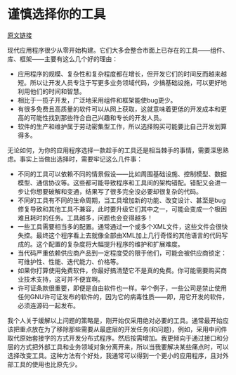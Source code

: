 # 谨慎选择你的工具
[原文链接](https://97-things-every-x-should-know.gitbooks.io/97-things-every-programmer-should-know/content/en/thing_10/)

现代应用程序很少从零开始构建。它们大多会整合市面上已存在的工具——组件、库、框架——主要有这么几个好的理由：
- 应用程序的规模、复杂性和复杂程度都在增长，但开发它们的时间反而越来越短。所以让开发人员专注于写更多业务领域代码，少搞基础设施，可以更好地利用他们的时间和智慧。
- 相比于一揽子开发，广泛地采用组件和框架能使bug更少。
- 有很多免费且高质量的软件可以从网上获取，这就意味着更低的开发成本和更高的可能性找到那些符合自己兴趣和专长的开发人员。
- 软件的生产和维护属于劳动密集型工作，所以选择购买可能要比自己开发划算得多。

无论如何，为你的应用程序选择一款趁手的工具还是相当棘手的事情，需要深思熟虑。事实上当做出选择时，需要牢记这么几件事：
- 不同的工具可以依赖不同的情景假设——比如周围基础设施、控制模型、数据模型、通信协议等。这些都可能导致程序和工具间的架构错配。错配又会进一步让你想要破解和变通，结果写了很多完全没必要却很复杂的代码。
- 不同的工具有不同的生命周期，当工具增加新的功能、改变设计、甚至是bug修复导致和其他工具不兼容，此时要升级它们其中之一，可能会变成一个极困难且耗时的任务。工具越多，问题也会变得越多！
- 一些工具需要相当多的配置。通常通过一个或多个XML文件，这些文件会很快失控。最终这个程序看上去就像全部由XML加上几行奇怪的其他语言的代码写成的。这个配置的复杂度将大幅提升程序的维护和扩展难度。
- 当代码严重依赖供应商产品到一定程度受的限于他们，可能会被供应商锁定：可维护性、性能、迭代能力、价格等。
- 如果你打算使用免费软件，你最好搞清楚它不是真的免费。你可能需要购买商业技术支持，这可并不便宜啊。
- 许可证条款很重要，即便是自由软件也一样。举个例子，一些公司是禁止使用任何GNU许可证发布的软件的，因为它的病毒性质——即，用它开发的软件，必须连源码一起发布。

我个人关于缓解以上问题的策略是，刚开始仅采用绝对必要的工具。通常最开始应该把重点放在为了移除那些需要从最底层的开发任务(和问题)，例如，采用中间件取代原始套接字的方式开发分布式程序。然后按需增加。我更倾向于通过接口和分层的方式把外部工具和业务领域对象分离开来，所以当我要解决某些痛点时，可以选择改变工具。这种方法有个好处，我通常可以得到一个更小的应用程序，且对外部工具的使用也比原先少。